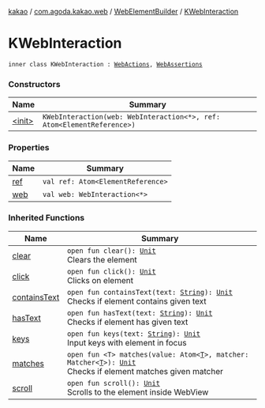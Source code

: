 [kakao](../../../index.md) / [com.agoda.kakao.web](../../index.md) / [WebElementBuilder](../index.md) / [KWebInteraction](./index.md)

# KWebInteraction

`inner class KWebInteraction : `[`WebActions`](../../-web-actions/index.md)`, `[`WebAssertions`](../../-web-assertions/index.md)

### Constructors

| Name | Summary |
|---|---|
| [&lt;init&gt;](-init-.md) | `KWebInteraction(web: WebInteraction<*>, ref: Atom<ElementReference>)` |

### Properties

| Name | Summary |
|---|---|
| [ref](ref.md) | `val ref: Atom<ElementReference>` |
| [web](web.md) | `val web: WebInteraction<*>` |

### Inherited Functions

| Name | Summary |
|---|---|
| [clear](../../-web-actions/clear.md) | `open fun clear(): `[`Unit`](https://kotlinlang.org/api/latest/jvm/stdlib/kotlin/-unit/index.html)<br>Clears the element |
| [click](../../-web-actions/click.md) | `open fun click(): `[`Unit`](https://kotlinlang.org/api/latest/jvm/stdlib/kotlin/-unit/index.html)<br>Clicks on element |
| [containsText](../../-web-assertions/contains-text.md) | `open fun containsText(text: `[`String`](https://kotlinlang.org/api/latest/jvm/stdlib/kotlin/-string/index.html)`): `[`Unit`](https://kotlinlang.org/api/latest/jvm/stdlib/kotlin/-unit/index.html)<br>Checks if element contains given text |
| [hasText](../../-web-assertions/has-text.md) | `open fun hasText(text: `[`String`](https://kotlinlang.org/api/latest/jvm/stdlib/kotlin/-string/index.html)`): `[`Unit`](https://kotlinlang.org/api/latest/jvm/stdlib/kotlin/-unit/index.html)<br>Checks if element has given text |
| [keys](../../-web-actions/keys.md) | `open fun keys(text: `[`String`](https://kotlinlang.org/api/latest/jvm/stdlib/kotlin/-string/index.html)`): `[`Unit`](https://kotlinlang.org/api/latest/jvm/stdlib/kotlin/-unit/index.html)<br>Input keys with element in focus |
| [matches](../../-web-assertions/matches.md) | `open fun <T> matches(value: Atom<`[`T`](../../-web-assertions/matches.md#T)`>, matcher: Matcher<`[`T`](../../-web-assertions/matches.md#T)`>): `[`Unit`](https://kotlinlang.org/api/latest/jvm/stdlib/kotlin/-unit/index.html)<br>Checks if element matches given matcher |
| [scroll](../../-web-actions/scroll.md) | `open fun scroll(): `[`Unit`](https://kotlinlang.org/api/latest/jvm/stdlib/kotlin/-unit/index.html)<br>Scrolls to the element inside WebView |
